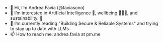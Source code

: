 - 👋 Hi, I’m Andrea Favia (@faviasono)
- 👀 I’m interested in Artificial Intelligence 🤖, wellbeing 🧘🏻‍♂️, and sustainability. 🌲
- 🌱 I’m currently reading "Building Secure & Reliable Systems" and trying to stay up to date with LLMs.
- 📫 How to reach me: andrea.favia at pm.me

<!---
faviasono/faviasono is a ✨ special ✨ repository because its `README.md` (this file) appears on your GitHub profile.
You can click the Preview link to take a look at your changes.
--->
